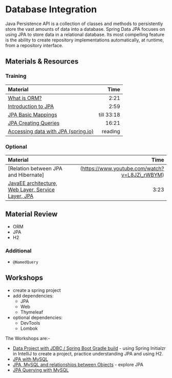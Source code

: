 # Database Integration
Java Persistence API is a collection of classes and methods to persistently store the vast amounts of data into a database. Spring Data JPA focuses on using JPA to store data in a relational database. Its most compelling feature is the ability to create repository implementations automatically, at runtime, from a repository interface.

## Materials & Resources

### Training
| Material | Time |
|:---------|-----:|
|[What is ORM?](https://www.youtube.com/watch?v=LooPUh5_QKI)|2:21|
|[Introduction to JPA](https://www.youtube.com/watch?v=WZLTwbeENGs)|2:59|
|[JPA Basic Mappings](https://www.youtube.com/watch?v=8FC_h1xuh-s)|till 33:18|
|[JPA Creating Queries](https://www.youtube.com/watch?v=tU-sVLtHK7M)|16:21|
|[Accessing data with JPA (spring.io)](https://spring.io/guides/gs/accessing-data-jpa/)|reading|

### Optional
| Material | Time |
|:---------|-----:|
|[Relation between JPA and Hibernate]|(https://www.youtube.com/watch?v=L8JZi_rWBYM)|2:14|
|[JavaEE architecture, Web Layer, Service Layer, JPA](https://www.youtube.com/watch?v=wgklrYfaldk)|3:23|

## Material Review
- ORM
- JPA
- H2





### Additional
- `@NamedQuery`

## Workshops
- create a spring project
- add dependencies:
  - JPA
  - Web
  - Thymeleaf
- optional dependencies:
  - DevTools
  - Lombok

The Workshops are:-
- [Data Project with JDBC / Spring Boot Gradle build](./workshop/Workshop01.md) - using Spring Initialzr in IntelliJ to create a project, practice understanding JPA and using H2.
- [JPA with MySQL](./workshop/Workshop02.md)
- [JPA, MySQL and relationships between Objects](./workshop/Workshop03.md) - explore JPA
- [JPA Querying with MySQL](./Workshop/Workshop04.md)
